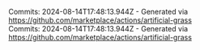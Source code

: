 Commits: 2024-08-14T17:48:13.944Z - Generated via https://github.com/marketplace/actions/artificial-grass
<br>
Commits: 2024-08-14T17:48:13.944Z - Generated via https://github.com/marketplace/actions/artificial-grass
<br>
